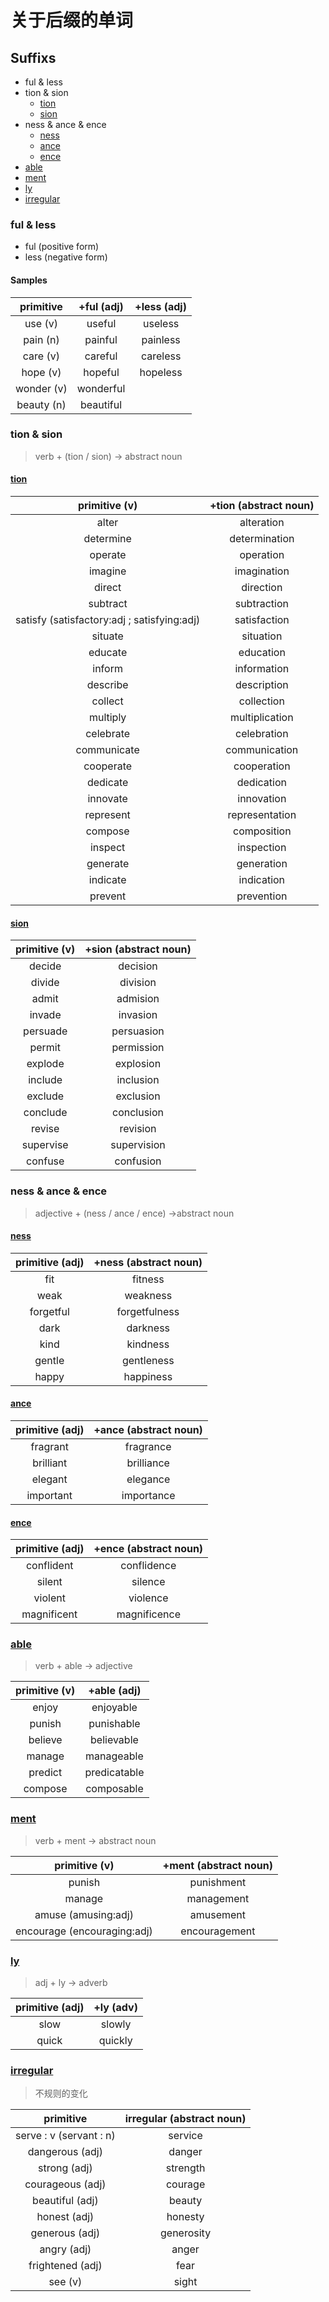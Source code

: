 # 关于后缀的单词

## Suffixs
- ful & less
- tion & sion
   - [tion](#tion)
   - [sion](#sion)
- ness & ance & ence
   - [ness](#ness)
   - [ance](#ance)
   - [ence](#ence)
- [able](#able)
- [ment](#ment)
- [ly](#ly)
- [irregular](#irregular)

### ful & less
- ful (positive form)
- less (negative form)

#### Samples  
   
| primitive         | +ful (adj)            | +less (adj)     
| :---:             | :---:                 | :---: 
| use (v)           | useful                | useless
| pain (n)          | painful               | painless
| care (v)          | careful               | careless
| hope (v)          | hopeful               | hopeless
| wonder (v)        | wonderful             |
| beauty (n)        | beautiful             |

### tion & sion
> verb + (tion / sion) -> abstract noun

#### [tion](#Suffixs)
  
| primitive (v)        | +tion (abstract noun)            
| :---:             | :---:                 
| alter           | alteration                
| determine           | determination               
| operate          | operation               
| imagine         | imagination               
| direct      | direction             
| subtract       | subtraction  
| satisfy (satisfactory:adj ; satisfying:adj) | satisfaction
| situate | situation
| educate | education
| inform | information
| describe | description
| collect | collection
| multiply | multiplication
| celebrate | celebration
| communicate | communication
| cooperate | cooperation
| dedicate | dedication
| innovate | innovation
| represent | representation
| compose   | composition
| inspect   | inspection
| generate | generation
| indicate | indication
| prevent | prevention

#### [sion](#Suffixs)

| primitive (v)        | +sion (abstract noun)            
| :---:             | :---:                 
| decide           | decision                
| divide           | division               
| admit          | admision               
| invade         | invasion               
| persuade      | persuasion             
| permit       | permission  
| explode | explosion
| include | inclusion
| exclude | exclusion
| conclude | conclusion
| revise | revision
| supervise | supervision
| confuse | confusion

### ness & ance & ence
> adjective + (ness / ance / ence) ->abstract noun

#### [ness](#Suffixs)

| primitive (adj)        | +ness (abstract noun)            
| :---:             | :---:                 
| fit           | fitness                
| weak           | weakness               
| forgetful          | forgetfulness               
| dark         | darkness               
| kind      | kindness             
| gentle       | gentleness  
| happy | happiness

#### [ance](#Suffixs)

| primitive (adj)        | +ance (abstract noun)            
| :---:             | :---:                 
| fragrant           | fragrance                
| brilliant           | brilliance               
| elegant          | elegance               
| important         | importance               


#### [ence](#Suffixs)

| primitive (adj)        | +ence (abstract noun)            
| :---:             | :---:                 
| conflident           | conflidence                
| silent           | silence               
| violent          | violence               
| magnificent         | magnificence


### [able](#Suffixs)
> verb + able -> adjective

| primitive (v)        | +able (adj)            
| :---:             | :---:                 
| enjoy           | enjoyable                
| punish           | punishable               
| believe          | believable               
| manage         | manageable
| predict | predicatable
| compose | composable

### [ment](#Suffixs)
> verb + ment -> abstract noun

| primitive (v)        | +ment (abstract noun)            
| :---:             | :---:                 
| punish           | punishment                
| manage           | management               
| amuse (amusing:adj)         | amusement               
| encourage (encouraging:adj)         | encouragement

### [ly](#Suffixs)
> adj + ly -> adverb

| primitive (adj)        | +ly (adv)            
| :---:             | :---:                 
| slow           | slowly                
| quick           | quickly               

### [irregular](#Suffixs)
> 不规则的变化

| primitive         | irregular (abstract noun)            
| :---:             | :---:                 
| serve : v (servant : n)           | service                
| dangerous (adj)           | danger
| strong (adj) | strength
| courageous (adj) | courage
| beautiful (adj) | beauty
| honest (adj) | honesty
| generous (adj) | generosity
| angry (adj) | anger
| frightened (adj) | fear
| see (v) | sight


